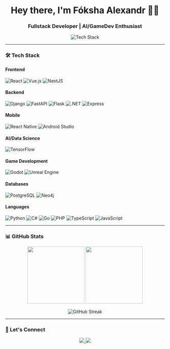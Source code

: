 <h1 align="center"> 
  Hey there, I'm Fóksha Alexandr 👨‍💻
</h1>

<h3 align="center">
  Fullstack Developer | AI/GameDev Enthusiast
</h3>

<p align="center">
  <img src="https://readme-typing-svg.demolab.com?font=Fira+Code&pause=1000&color=22D3EE&center=true&vCenter=true&width=435&lines=Python+%7C+C%23+%7C+Go+%7C+TypeScript;Django+%7C+.NET+9+%7C+React;TensorFlow+%7C+Unreal+Engine+%7C+Neo4j" alt="Tech Stack" />
</p>

---

### 🛠️ Tech Stack

#### **Frontend**
![React](https://img.shields.io/badge/React-61DAFB?style=for-the-badge&logo=react&logoColor=black)
![Vue.js](https://img.shields.io/badge/Vue.js-4FC08D?style=for-the-badge&logo=vuedotjs&logoColor=white)
![NextJS](https://img.shields.io/badge/Next.js-000000?style=for-the-badge&logo=nextdotjs&logoColor=white)

#### **Backend**
![Django](https://img.shields.io/badge/Django-092E20?style=for-the-badge&logo=django&logoColor=white)
![FastAPI](https://img.shields.io/badge/FastAPI-009688?style=for-the-badge&logo=fastapi&logoColor=white)
![Flask](https://img.shields.io/badge/Flask-000000?style=for-the-badge&logo=flask&logoColor=white)
![.NET](https://img.shields.io/badge/.NET-512BD4?style=for-the-badge&logo=dotnet&logoColor=white)
![Express](https://img.shields.io/badge/Express-000000?style=for-the-badge&logo=express&logoColor=white)

#### **Mobile**
![React Native](https://img.shields.io/badge/React_Native-61DAFB?style=for-the-badge&logo=react&logoColor=black)
![Android Studio](https://img.shields.io/badge/Android_Studio-3DDC84?style=for-the-badge&logo=android-studio&logoColor=white)

#### **AI/Data Science**
![TensorFlow](https://img.shields.io/badge/TensorFlow-FF6F00?style=for-the-badge&logo=tensorflow&logoColor=white)

#### **Game Development**
![Godot](https://img.shields.io/badge/Godot-478CBF?style=for-the-badge&logo=godot-engine&logoColor=white)
![Unreal Engine](https://img.shields.io/badge/Unreal_Engine-0E1128?style=for-the-badge&logo=unrealengine&logoColor=white)

#### **Databases**
![PostgreSQL](https://img.shields.io/badge/PostgreSQL-4169E1?style=for-the-badge&logo=postgresql&logoColor=white)
![Neo4j](https://img.shields.io/badge/Neo4j-008CC1?style=for-the-badge&logo=neo4j&logoColor=white)

#### **Languages**
![Python](https://img.shields.io/badge/Python-3776AB?style=for-the-badge&logo=python&logoColor=white)
![C#](https://img.shields.io/badge/C%23-239120?style=for-the-badge&logo=c-sharp&logoColor=white)
![Go](https://img.shields.io/badge/Go-00ADD8?style=for-the-badge&logo=go&logoColor=white)
![PHP](https://img.shields.io/badge/PHP-777BB4?style=for-the-badge&logo=php&logoColor=white)
![TypeScript](https://img.shields.io/badge/TypeScript-3178C6?style=for-the-badge&logo=typescript&logoColor=white)
![JavaScript](https://img.shields.io/badge/JavaScript-F7DF1E?style=for-the-badge&logo=javascript&logoColor=black)

---

### 📊 GitHub Stats

<p align="center">
  <img height="180em" src="https://github-readme-stats.vercel.app/api?username=l4legenda&show_icons=true&theme=dracula&include_all_commits=true&count_private=true"/>
  <img height="180em" src="https://github-readme-stats.vercel.app/api/top-langs/?username=l4legenda&layout=compact&langs_count=8&theme=dracula"/>
</p>

<p align="center">
  <img src="https://github-readme-streak-stats.herokuapp.com/?user=l4legenda&theme=dracula" alt="GitHub Streak" />
</p>

---

### 🤝 Let's Connect

<p align="center">
  <a href="https://t.me/foksha">
    <img src="https://img.shields.io/badge/Telegram-2CA5E0?style=for-the-badge&logo=telegram&logoColor=white" />
  </a>
  <a href="mailto:foxha@vk.com">
    <img src="https://img.shields.io/badge/Gmail-D14836?style=for-the-badge&logo=gmail&logoColor=white" />
  </a>
</p>
